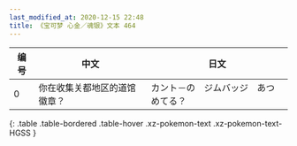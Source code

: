 ```yaml
---
last_modified_at: 2020-12-15 22:48
title: 《宝可梦 心金／魂银》文本 464
---
```

| 编号 | 中文 | 日文 |
| ---- | ---- | ---- |
| 0 | 你在收集关都地区的道馆徽章？ | カント－の　ジムバッジ　あつめてる？ |
{: .table .table-bordered .table-hover .xz-pokemon-text .xz-pokemon-text-HGSS }